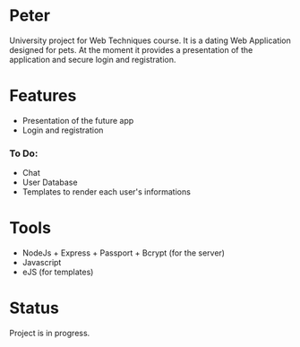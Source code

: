 # Peter

University project for Web Techniques course. It is a dating Web Application designed for pets. At the moment it provides a presentation of the application and secure login and registration. 

# Features

- Presentation of the future app
- Login and registration

### To Do:

- Chat
- User Database
- Templates to render each user's informations

# Tools

- NodeJs + Express + Passport + Bcrypt (for the server)
- Javascript
- eJS (for templates)

# Status

Project is in progress. 

